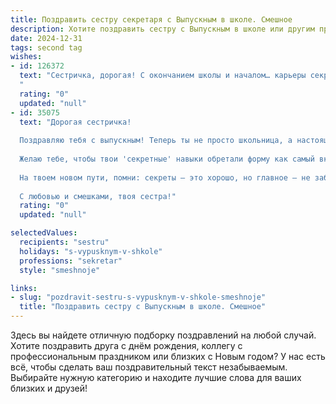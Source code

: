 ```yaml
---
title: Поздравить сестру секретаря с Выпускным в школе. Смешное
description: Хотите поздравить сестру с Выпускным в школе или другим праздником? Наш ИИ создаст незабываемое поздравление, а вы обязательно выделитесь среди других.  
date: 2024-12-31
tags: second tag
wishes:
- id: 126372
  text: "Сестричка, дорогая! С окончанием школы и началом… карьеры секретаря!  Теперь тебе предстоит покорять не только школьные вершины, но и офисные кабинеты.  Надеюсь, твой начальник будет настолько же очарователен, как и ты, а кофе настолько же крепким, как твои нервы (шутка, конечно!).  Желаю тебе успехов, лёгкой работы и чтобы твой ежедневник был забит не только делами, но и интересными событиями!  С праздником!
  "
  rating: "0"
  updated: "null"
- id: 35075
  text: "Дорогая сестричка!
  
  Поздравляю тебя с выпускным! Теперь ты не просто школьница, а настоящая мастерка секретных дел! Так что готовься: быть секретарем — это не только записывать важные разговоры, но и разгадывать загадки с кофе, разбираться в хитросплетениях бумажек и даже шифровать сообщения с помощью эмоций!
  
  Желаю тебе, чтобы твои 'секретные' навыки обретали форму как самый вкусный пирог на конференции, а все твои мечты сбывались быстрее, чем бумага улетает из принтера! Пусть в жизни будет меньше \"потерянных\" документов и больше крутых приключений!
  
  На твоем новом пути, помни: секреты — это хорошо, но главное – не забывать отдыхать! Удачи, моя хитрая стратегическая гений!
  
  С любовью и смешками, твоя сестра!"
  rating: "0"
  updated: "null"

selectedValues:
  recipients: "sestru"
  holidays: "s-vypusknym-v-shkole"
  professions: "sekretar"
  style: "smeshnoje"

links:
- slug: "pozdravit-sestru-s-vypusknym-v-shkole-smeshnoje"
  title: "Поздравить сестру с Выпускным в школе. Смешное"
---
```


Здесь вы найдете отличную подборку поздравлений на любой случай.
Хотите поздравить друга с днём рождения, коллегу с профессиональным праздником или близких с Новым годом? У нас есть всё, чтобы сделать ваш поздравительный текст незабываемым. Выбирайте нужную категорию и находите лучшие слова для ваших близких и друзей!
